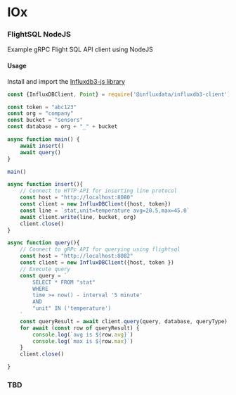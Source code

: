 # IOx 
### FlightSQL NodeJS
Example gRPC Flight SQL API client using NodeJS

#### Usage
Install and import the [Influxdb3-js library](https://github.com/bonitoo-io/influxdb3-js)

```javascript
const {InfluxDBClient, Point} = require('@influxdata/influxdb3-client');

const token = "abc123"
const org = "company"
const bucket = "sensors"
const database = org + "_" + bucket

async function main() {
    await insert()
    await query()
}

main()

async function insert(){
    // Connect to HTTP API for inserting line protocol
    const host = "http://localhost:8080"
    const client = new InfluxDBClient({host, token})
    const line = `stat,unit=temperature avg=20.5,max=45.0`
    await client.write(line, bucket, org)
    client.close()
}

async function query(){
    // Connect to gRPc API for querying using flightsql
    const host = "http://localhost:8082"
    const client = new InfluxDBClient({host, token })
    // Execute query
    const query = `
        SELECT * FROM "stat"
        WHERE
        time >= now() - interval '5 minute'
        AND
        "unit" IN ('temperature')
    `
    const queryResult = await client.query(query, database, queryType)
    for await (const row of queryResult) {
        console.log(`avg is ${row.avg}`)
        console.log(`max is ${row.max}`)
    }
    client.close()

}
```

### TBD
